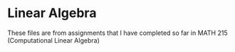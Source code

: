 # Linear Algebra
These files are from assignments that I have completed so far in MATH 215 (Computational Linear Algebra)